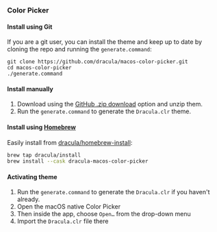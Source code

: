 ### Color Picker

#### Install using Git

If you are a git user, you can install the theme and keep up to date by cloning the repo and running the `generate.command`:

    git clone https://github.com/dracula/macos-color-picker.git
    cd macos-color-picker
    ./generate.command

#### Install manually

1. Download using the [GitHub .zip download](https://github.com/dracula/macos-color-picker/archive/master.zip) option and unzip them.
2. Run the `generate.command` to generate the `Dracula.clr` theme.

#### Install using [Homebrew](https://brew.sh)

Easily install from [dracula/homebrew-install](https://github.com/dracula/homebrew-install/blob/master/Casks/dracula-macos-color-picker.rb):

``` sh
brew tap dracula/install
brew install --cask dracula-macos-color-picker
```

#### Activating theme

1. Run the `generate.command` to generate the `Dracula.clr` if you haven't already.
2. Open the macOS native Color Picker
3. Then inside the app, choose `Open…` from the drop-down menu
4. Import the `Dracula.clr` file there
